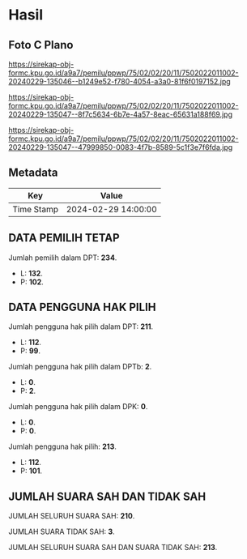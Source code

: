 # Hasil

## Foto C Plano

https://sirekap-obj-formc.kpu.go.id/a9a7/pemilu/ppwp/75/02/02/20/11/7502022011002-20240229-135046--b1249e52-f780-4054-a3a0-81f6f0197152.jpg

https://sirekap-obj-formc.kpu.go.id/a9a7/pemilu/ppwp/75/02/02/20/11/7502022011002-20240229-135047--8f7c5634-6b7e-4a57-8eac-65631a188f69.jpg

https://sirekap-obj-formc.kpu.go.id/a9a7/pemilu/ppwp/75/02/02/20/11/7502022011002-20240229-135047--47999850-0083-4f7b-8589-5c1f3e7f6fda.jpg


## Metadata

| Key        | Value               |
| ---------- | ------------------- |
| Time Stamp | 2024-02-29 14:00:00 |


## DATA PEMILIH TETAP

Jumlah pemilih dalam DPT: **234**.
 * L: **132**.
 * P: **102**.

## DATA PENGGUNA HAK PILIH

Jumlah pengguna hak pilih dalam DPT: **211**.
 * L: **112**.
 * P: **99**.

Jumlah pengguna hak pilih dalam DPTb: **2**.
 * L: **0**.
 * P: **2**.

Jumlah pengguna hak pilih dalam DPK: **0**.
 * L: **0**.
 * P: **0**.

Jumlah pengguna hak pilih: **213**.
 * L: **112**.
 * P: **101**.

## JUMLAH SUARA SAH DAN TIDAK SAH

JUMLAH SELURUH SUARA SAH: **210**.

JUMLAH SUARA TIDAK SAH: **3**.

JUMLAH SELURUH SUARA SAH DAN SUARA TIDAK SAH: **213**.


